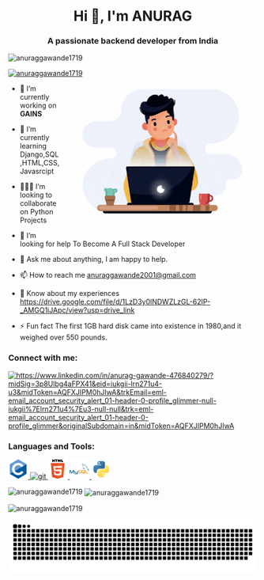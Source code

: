 
<h1 align="center">Hi 👋, I'm ANURAG</h1>
<h3 align="center">A passionate backend developer from India</h3>


<p align="left"> <img src="https://komarev.com/ghpvc/?username=anuraggawande1719&label=Profile%20views&color=0e75b6&style=flat" alt="anuraggawande1719" /> </p>

<p align="left"> <a href="https://github.com/ryo-ma/github-profile-trophy"><img src="https://github-profile-trophy.vercel.app/?username=anuraggawande1719" alt="anuraggawande1719" /></a> </p>

<img align="right" alt="Coding" width="400" src="https://github.com/anuraggawande1719/anuraggawande1719/blob/main/git%20hub%20gif.gif">


- 🔭 I’m currently working on **GAINS**

- 🌱 I’m currently learning Django,SQL,HTML,CSS,Javasrcipt

- 👨🏻‍💻 I’m looking to collaborate on Python Projects

- 🤝 I’m looking for help To Become A Full Stack Developer

- 💬 Ask me about anything, I am happy to help.

- 📫 How to reach me anuraggawande2001@gmail.com

- 📄 Know about my experiences https://drive.google.com/file/d/1LzD3y0lNDWZLzGL-62IP-_AMGQ1iJApc/view?usp=drive_link

- ⚡ Fun fact The first 1GB hard disk came into existence in 1980,and it weighed over 550 pounds.


<h3 align="left">Connect with me:</h3>
<p align="left">
<a href="https://www.linkedin.com/in/anurag-gawande-476840279/?midSig=3p8Ulbg4aFPX41&eid=iukgii-lrn271u4-u3&midToken=AQFXJIPM0hJIwA&trkEmail=eml-email_account_security_alert_01-header-0-profile_glimmer-null-iukgii%7Elrn271u4%7Eu3-null-null&trk=eml-email_account_security_alert_01-header-0-profile_glimmer&originalSubdomain=in&midToken=AQFXJIPM0hJIwA" target="blank"><img align="center" src="https://raw.githubusercontent.com/rahuldkjain/github-profile-readme-generator/master/src/images/icons/Social/linked-in-alt.svg" alt="https://www.linkedin.com/in/anurag-gawande-476840279/?midSig=3p8Ulbg4aFPX41&eid=iukgii-lrn271u4-u3&midToken=AQFXJIPM0hJIwA&trkEmail=eml-email_account_security_alert_01-header-0-profile_glimmer-null-iukgii%7Elrn271u4%7Eu3-null-null&trk=eml-email_account_security_alert_01-header-0-profile_glimmer&originalSubdomain=in&midToken=AQFXJIPM0hJIwA" height="30" width="40" /></a>


<h3 align="left">Languages and Tools:</h3>
<p align="left"> <a href="https://www.cprogramming.com/" target="_blank" rel="noreferrer"> <img src="https://raw.githubusercontent.com/devicons/devicon/master/icons/c/c-original.svg" alt="c" width="40" height="40"/> </a> <a href="https://git-scm.com/" target="_blank" rel="noreferrer"> <img src="https://www.vectorlogo.zone/logos/git-scm/git-scm-icon.svg" alt="git" width="40" height="40"/> </a> <a href="https://www.w3.org/html/" target="_blank" rel="noreferrer"> <img src="https://raw.githubusercontent.com/devicons/devicon/master/icons/html5/html5-original-wordmark.svg" alt="html5" width="40" height="40"/> </a> <a href="https://www.mysql.com/" target="_blank" rel="noreferrer"> <img src="https://raw.githubusercontent.com/devicons/devicon/master/icons/mysql/mysql-original-wordmark.svg" alt="mysql" width="40" height="40"/> </a> <a href="https://www.python.org" target="_blank" rel="noreferrer"> <img src="https://raw.githubusercontent.com/devicons/devicon/master/icons/python/python-original.svg" alt="python" width="40" height="40"/> </a> </p>

<p><img align="left" src="https://github-readme-stats.vercel.app/api/top-langs?username=anuraggawande1719&show_icons=true&locale=en&layout=compact" alt="anuraggawande1719" /></p>

<p>&nbsp;<img align="center" src="https://github-readme-stats.vercel.app/api?username=anuraggawande1719&show_icons=true&locale=en" alt="anuraggawande1719" /></p>

<p><img align="center" src="https://github-readme-streak-stats.herokuapp.com/?user=anuraggawande1719&" alt="anuraggawande1719" /></p>

<!---
anuraggawande1719/anuraggawande1719 is a ✨ special ✨ repository because its `README.md` (this file) appears on your GitHub profile.
You can click the Preview link to take a look at your changes.
--->


<!DOCTYPE html>
<html lang="en">
<head>
<meta charset="UTF-8">
<meta name="viewport" content="width=device-width, initial-scale=1.0">

</head>
<body>
    <div class="svg-container">
        <img src="https://raw.githubusercontent.com/jaypokale/jaypokale/output/snake.svg" alt="Snake SVG">
    </div>
</body>
</html>
